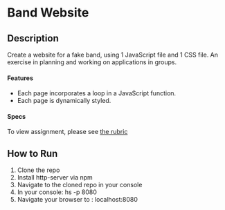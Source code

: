 # Band Website

## Description 

Create a website for a fake band, using 1 JavaScript file and 1 CSS file.  An exercise in planning and working on applications in groups.

#### Features 

* Each page incorporates a loop in a JavaScript function.
* Each page is dynamically styled.

#### Specs

To view assignment, please see [the rubric](../master/rubric.md)

## How to Run
1. Clone the repo
1. Install http-server via npm
1. Navigate to the cloned repo in your console
1. In your console: hs -p 8080
1. Navigate your browser to : localhost:8080